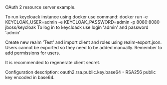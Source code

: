 OAuth 2 resource server example.

To run keycloack instance using docker use command:
docker run -e KEYCLOAK_USER=admin -e KEYCLOAK_PASSWORD=admin -p 8080:8080 jboss/keycloak
To log in to keycloack use login 'admin' and password 'admin'

Create new realm 'Test' and import client and roles using realm-export.json.
Users cannot be exported so they need to be added manually. Remember to add permissions for users.

It is recommended to regenerate client secret.

Configuration description:
oauth2.rsa.public.key.base64 - RSA256 public key encoded in base64.

